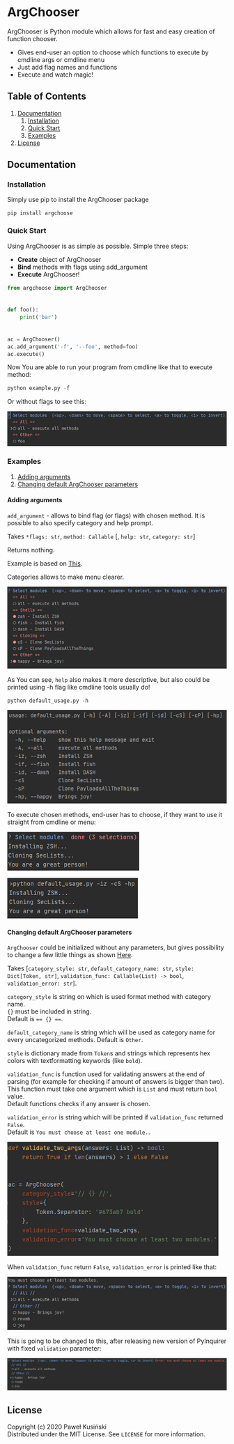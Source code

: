 # ArgChooser

ArgChooser is Python module which allows for fast and easy creation of function chooser.

  - Gives end-user an option to choose which functions to execute by cmdline args or cmdline menu 
  - Just add flag names and functions
  - Execute and watch magic!

## Table of Contents

1. [Documentation](#documentation)  
    1. [Installation](#installation)  
    2. [Quick Start](#quick-start)  
    3. [Examples](#examples)
2. [License](#license)

## Documentation

### Installation

Simply use pip to install the ArgChooser package
```shell script
pip install argchoose
```

### Quick Start

Using ArgChooser is as simple as possible. Simple three steps:
+ **Create** object of ArgChooser
+ **Bind** methods with flags using add_argument
+ **Execute** ArgChooser!

```python
from argchoose import ArgChooser


def foo():
    print('bar')


ac = ArgChooser()
ac.add_argument('-f', '--foo', method=foo)
ac.execute()
```

Now You are able to run your program from cmdline like that to execute method:

```python
python example.py -f
```
Or without flags to see this:

![Quickstart menu example](https://raw.githubusercontent.com/Djkusik/ArgChooser/master/docs/images/quickstart_menu.png)

### Examples

1. [Adding arguments](#adding-arguments)
2. [Changing default ArgChooser parameters](#changing-default-argchooser-parameters)

#### Adding arguments

``add_argument`` - allows to bind flag (or flags) with chosen method.
It is possible to also specify category and help prompt.

Takes ``*flags: str``, ``method: Callable`` [, ``help: str``, ``category: str``]

Returns nothing.

Example is based on [This](./examples/default_usage.py "This").

Categories allows to make menu clearer.

![Default menu example](https://raw.githubusercontent.com/Djkusik/ArgChooser/master/docs/images/default_menu_example.png)

As You can see, ``help`` also makes it more descriptive, but also could be printed using -h flag like cmdline tools usually do!

```shell script
python default_usage.py -h
```

![Default help](https://raw.githubusercontent.com/Djkusik/ArgChooser/master/docs/images/default_help.png)

To execute chosen methods, end-user has to choose, if they want to use it straight from cmdline or menu:

![Default menu results](https://raw.githubusercontent.com/Djkusik/ArgChooser/master/docs/images/default_menu_results.png)

![Default cmdline](https://raw.githubusercontent.com/Djkusik/ArgChooser/master/docs/images/default_cmdline.png)

#### Changing default ArgChooser parameters

``ArgChooser`` could be initialized without any parameters, but gives possibility to change a few little things as shown [Here](./examples/init_arguments.py "Here").

Takes [``category_style: str``, ``default_category_name: str``, ``style: Dict[Token, str]``, ``validation_func: Callable(List) -> bool``, ``validation_error: str``].

``category_style`` is string on which is used format method with category name.  
 ``{}`` must be included in string.  
 Default is ``== {} ==``.

``default_category_name`` is string which will be used as category name for every uncategorized methods.
Default is ``Other``.

``style`` is dictionary made from ``Token``s and strings which represents hex colors with textformatting keywords (like ``bold``).

``validation_func`` is function used for validating answers at the end of parsing (for example for checking if amount of answers is bigger than two).  
This function must take one argument which is ``List`` and must return ``bool`` value.  
Default functions checks if any answer is chosen.

``validation_error`` is string which will be printed if ``validation_func`` returned ``False``.  
Default is ``You must choose at least one module.``.

![Example](https://raw.githubusercontent.com/Djkusik/ArgChooser/master/docs/images/init_args.png)

When ``validation_func`` return ``False``, ``validation_error`` is printed like that:

![Error](https://raw.githubusercontent.com/Djkusik/ArgChooser/master/docs/images/validation_error.png)

This is going to be changed to this, after releasing new version of PyInquirer with fixed ``validation`` parameter:

![Correct error](https://raw.githubusercontent.com/Djkusik/ArgChooser/master/docs/images/correct_error.png)


## License
Copyright (c) 2020 Paweł Kusiński  
Distributed under the MIT License. See ``LICENSE`` for more information.